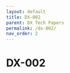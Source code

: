 ```yaml
---
layout: default
title: DX-002
parent: DX Tech Papers
permalink: /dx-002/
nav_order: 2
---
```


# DX-002




